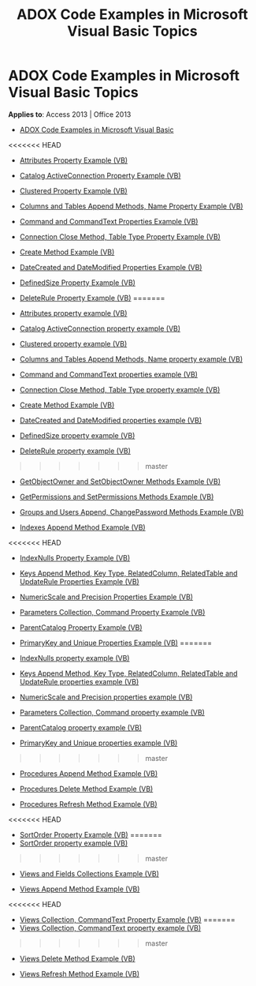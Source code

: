 ﻿---
title: ADOX Code Examples in Microsoft Visual Basic Topics
TOCTitle: ADOX Code Examples in Microsoft Visual Basic
ms:assetid: f500791c-8f42-45fb-89a2-5d54e743270c
ms:mtpsurl: https://msdn.microsoft.com/library/JJ250246(v=office.15)
ms:contentKeyID: 48548700
ms.date: 09/18/2015
mtps_version: v=office.15
---

# ADOX Code Examples in Microsoft Visual Basic Topics


**Applies to**: Access 2013 | Office 2013


  - [ADOX Code Examples in Microsoft Visual Basic](adox-code-examples-in-microsoft-visual-basic.md)

<<<<<<< HEAD
  - [Attributes Property Example (VB)](attributes-property-example-vb.md)

  - [Catalog ActiveConnection Property Example (VB)](catalog-activeconnection-property-example-vb.md)

  - [Clustered Property Example (VB)](clustered-property-example-vb.md)

  - [Columns and Tables Append Methods, Name Property Example (VB)](columns-and-tables-append-methods-name-property-example-vb.md)

  - [Command and CommandText Properties Example (VB)](command-and-commandtext-properties-example-vb.md)

  - [Connection Close Method, Table Type Property Example (VB)](connection-close-method-table-type-property-example-vb.md)

  - [Create Method Example (VB)](create-method-example-vb.md)

  - [DateCreated and DateModified Properties Example (VB)](datecreated-and-datemodified-properties-example-vb.md)

  - [DefinedSize Property Example (VB)](definedsize-property-example-vb.md)

  - [DeleteRule Property Example (VB)](deleterule-property-example-vb.md)
=======
  - [Attributes property example (VB)](attributes-property-example-vb.md)

  - [Catalog ActiveConnection property example (VB)](catalog-activeconnection-property-example-vb.md)

  - [Clustered property example (VB)](clustered-property-example-vb.md)

  - [Columns and Tables Append Methods, Name property example (VB)](columns-and-tables-append-methods-name-property-example-vb.md)

  - [Command and CommandText properties example (VB)](command-and-commandtext-properties-example-vb.md)

  - [Connection Close Method, Table Type property example (VB)](connection-close-method-table-type-property-example-vb.md)

  - [Create Method Example (VB)](create-method-example-vb.md)

  - [DateCreated and DateModified properties example (VB)](datecreated-and-datemodified-properties-example-vb.md)

  - [DefinedSize property example (VB)](definedsize-property-example-vb.md)

  - [DeleteRule property example (VB)](deleterule-property-example-vb.md)
>>>>>>> master

  - [GetObjectOwner and SetObjectOwner Methods Example (VB)](getobjectowner-and-setobjectowner-methods-example-vb.md)

  - [GetPermissions and SetPermissions Methods Example (VB)](getpermissions-and-setpermissions-methods-example-vb.md)

  - [Groups and Users Append, ChangePassword Methods Example (VB)](groups-and-users-append-changepassword-methods-example-vb.md)

  - [Indexes Append Method Example (VB)](indexes-append-method-example-vb.md)

<<<<<<< HEAD
  - [IndexNulls Property Example (VB)](indexnulls-property-example-vb.md)

  - [Keys Append Method, Key Type, RelatedColumn, RelatedTable and UpdateRule Properties Example (VB)](keys-append-method-key-type-relatedcolumn-relatedtable-and-updaterule-properties-example-vb.md)

  - [NumericScale and Precision Properties Example (VB)](numericscale-and-precision-properties-example-vb.md)

  - [Parameters Collection, Command Property Example (VB)](parameters-collection-command-property-example-vb.md)

  - [ParentCatalog Property Example (VB)](parentcatalog-property-example-vb.md)

  - [PrimaryKey and Unique Properties Example (VB)](primarykey-and-unique-properties-example-vb.md)
=======
  - [IndexNulls property example (VB)](indexnulls-property-example-vb.md)

  - [Keys Append Method, Key Type, RelatedColumn, RelatedTable and UpdateRule properties example (VB)](keys-append-method-key-type-relatedcolumn-relatedtable-and-updaterule-properties-example-vb.md)

  - [NumericScale and Precision properties example (VB)](numericscale-and-precision-properties-example-vb.md)

  - [Parameters Collection, Command property example (VB)](parameters-collection-command-property-example-vb.md)

  - [ParentCatalog property example (VB)](parentcatalog-property-example-vb.md)

  - [PrimaryKey and Unique properties example (VB)](primarykey-and-unique-properties-example-vb.md)
>>>>>>> master

  - [Procedures Append Method Example (VB)](procedures-append-method-example-vb.md)

  - [Procedures Delete Method Example (VB)](procedures-delete-method-example-vb.md)

  - [Procedures Refresh Method Example (VB)](procedures-refresh-method-example-vb.md)

<<<<<<< HEAD
  - [SortOrder Property Example (VB)](sortorder-property-example-vb.md)
=======
  - [SortOrder property example (VB)](sortorder-property-example-vb.md)
>>>>>>> master

  - [Views and Fields Collections Example (VB)](views-and-fields-collections-example-vb.md)

  - [Views Append Method Example (VB)](views-append-method-example-vb.md)

<<<<<<< HEAD
  - [Views Collection, CommandText Property Example (VB)](views-collection-commandtext-property-example-vb.md)
=======
  - [Views Collection, CommandText property example (VB)](views-collection-commandtext-property-example-vb.md)
>>>>>>> master

  - [Views Delete Method Example (VB)](views-delete-method-example-vb.md)

  - [Views Refresh Method Example (VB)](views-refresh-method-example-vb.md)

